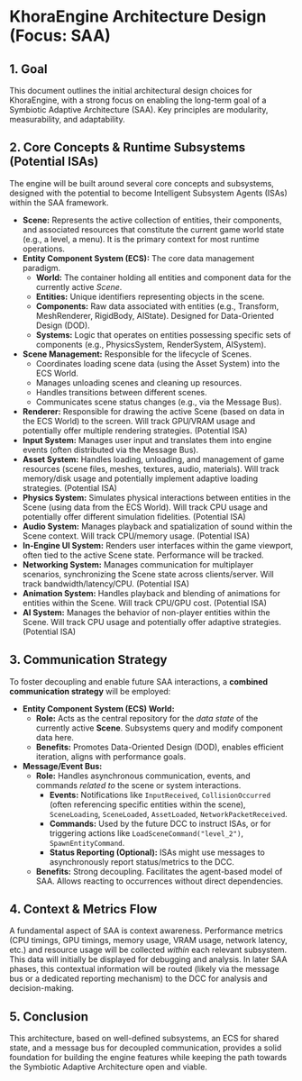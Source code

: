 # KhoraEngine Architecture Design (Focus: SAA)

## 1. Goal

This document outlines the initial architectural design choices for KhoraEngine, with a strong focus on enabling the long-term goal of a Symbiotic Adaptive Architecture (SAA). Key principles are modularity, measurability, and adaptability.

## 2. Core Concepts & Runtime Subsystems (Potential ISAs)

The engine will be built around several core concepts and subsystems, designed with the potential to become Intelligent Subsystem Agents (ISAs) within the SAA framework.

*   **Scene:** Represents the active collection of entities, their components, and associated resources that constitute the current game world state (e.g., a level, a menu). It is the primary context for most runtime operations.
*   **Entity Component System (ECS):** The core data management paradigm.
    *   **World:** The container holding all entities and component data for the currently active *Scene*.
    *   **Entities:** Unique identifiers representing objects in the scene.
    *   **Components:** Raw data associated with entities (e.g., Transform, MeshRenderer, RigidBody, AIState). Designed for Data-Oriented Design (DOD).
    *   **Systems:** Logic that operates on entities possessing specific sets of components (e.g., PhysicsSystem, RenderSystem, AISystem).
*   **Scene Management:** Responsible for the lifecycle of Scenes.
    *   Coordinates loading scene data (using the Asset System) into the ECS World.
    *   Manages unloading scenes and cleaning up resources.
    *   Handles transitions between different scenes.
    *   Communicates scene status changes (e.g., via the Message Bus).
*   **Renderer:** Responsible for drawing the active Scene (based on data in the ECS World) to the screen. Will track GPU/VRAM usage and potentially offer multiple rendering strategies. (Potential ISA)
*   **Input System:** Manages user input and translates them into engine events (often distributed via the Message Bus).
*   **Asset System:** Handles loading, unloading, and management of game resources (scene files, meshes, textures, audio, materials). Will track memory/disk usage and potentially implement adaptive loading strategies. (Potential ISA)
*   **Physics System:** Simulates physical interactions between entities in the Scene (using data from the ECS World). Will track CPU usage and potentially offer different simulation fidelities. (Potential ISA)
*   **Audio System:** Manages playback and spatialization of sound within the Scene context. Will track CPU/memory usage. (Potential ISA)
*   **In-Engine UI System:** Renders user interfaces within the game viewport, often tied to the active Scene state. Performance will be tracked.
*   **Networking System:** Manages communication for multiplayer scenarios, synchronizing the Scene state across clients/server. Will track bandwidth/latency/CPU. (Potential ISA)
*   **Animation System:** Handles playback and blending of animations for entities within the Scene. Will track CPU/GPU cost. (Potential ISA)
*   **AI System:** Manages the behavior of non-player entities within the Scene. Will track CPU usage and potentially offer adaptive strategies. (Potential ISA)

## 3. Communication Strategy

To foster decoupling and enable future SAA interactions, a **combined communication strategy** will be employed:

*   **Entity Component System (ECS) World:**
    *   **Role:** Acts as the central repository for the *data state* of the currently active **Scene**. Subsystems query and modify component data here.
    *   **Benefits:** Promotes Data-Oriented Design (DOD), enables efficient iteration, aligns with performance goals.
*   **Message/Event Bus:**
    *   **Role:** Handles asynchronous communication, events, and commands *related to* the scene or system interactions.
        *   **Events:** Notifications like `InputReceived`, `CollisionOccurred` (often referencing specific entities within the scene), `SceneLoading`, `SceneLoaded`, `AssetLoaded`, `NetworkPacketReceived`.
        *   **Commands:** Used by the future DCC to instruct ISAs, or for triggering actions like `LoadSceneCommand("level_2")`, `SpawnEntityCommand`.
        *   **Status Reporting (Optional):** ISAs might use messages to asynchronously report status/metrics to the DCC.
    *   **Benefits:** Strong decoupling. Facilitates the agent-based model of SAA. Allows reacting to occurrences without direct dependencies.

## 4. Context & Metrics Flow

A fundamental aspect of SAA is context awareness. Performance metrics (CPU timings, GPU timings, memory usage, VRAM usage, network latency, etc.) and resource usage will be collected *within* each relevant subsystem. This data will initially be displayed for debugging and analysis. In later SAA phases, this contextual information will be routed (likely via the message bus or a dedicated reporting mechanism) to the DCC for analysis and decision-making.

## 5. Conclusion

This architecture, based on well-defined subsystems, an ECS for shared state, and a message bus for decoupled communication, provides a solid foundation for building the engine features while keeping the path towards the Symbiotic Adaptive Architecture open and viable.